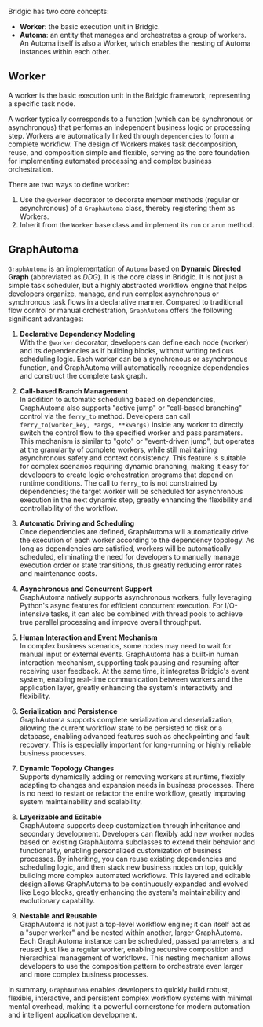Bridgic has two core concepts:

* **Worker**: the basic execution unit in Bridgic.
* **Automa**: an entity that manages and orchestrates a group of workers. An Automa itself is also a Worker, which enables the nesting of Automa instances within each other.


## Worker

A worker is the basic execution unit in the Bridgic framework, representing a specific task node.

A worker typically corresponds to a function (which can be synchronous or asynchronous) that performs an independent business logic or processing step. Workers are automatically linked through `dependencies` to form a complete workflow. The design of Workers makes task decomposition, reuse, and composition simple and flexible, serving as the core foundation for implementing automated processing and complex business orchestration.

There are two ways to define worker:

1. Use the `@worker` decorator to decorate member methods (regular or asynchronous) of a `GraphAutoma` class, thereby registering them as Workers.
2. Inherit from the `Worker` base class and implement its `run` or `arun` method.

## GraphAutoma

`GraphAutoma` is an implementation of `Automa` based on **Dynamic Directed Graph** (abbreviated as *DDG*). It is the core class in Bridgic. It is not just a simple task scheduler, but a highly abstracted workflow engine that helps developers organize, manage, and run complex asynchronous or synchronous task flows in a declarative manner. Compared to traditional flow control or manual orchestration, `GraphAutoma` offers the following significant advantages:

1. **Declarative Dependency Modeling**  
   With the `@worker` decorator, developers can define each node (worker) and its dependencies as if building blocks, without writing tedious scheduling logic. Each worker can be a synchronous or asynchronous function, and GraphAutoma will automatically recognize dependencies and construct the complete task graph.

2. **Call-based Branch Management**  
   In addition to automatic scheduling based on dependencies, GraphAutoma also supports "active jump" or "call-based branching" control via the `ferry_to` method. Developers can call `ferry_to(worker_key, *args, **kwargs)` inside any worker to directly switch the control flow to the specified worker and pass parameters. This mechanism is similar to "goto" or "event-driven jump", but operates at the granularity of complete workers, while still maintaining asynchronous safety and context consistency. This feature is suitable for complex scenarios requiring dynamic branching, making it easy for developers to create logic orchestration programs that depend on runtime conditions. The call to `ferry_to` is not constrained by dependencies; the target worker will be scheduled for asynchronous execution in the next dynamic step, greatly enhancing the flexibility and controllability of the workflow.

3. **Automatic Driving and Scheduling**  
   Once dependencies are defined, GraphAutoma will automatically drive the execution of each worker according to the dependency topology. As long as dependencies are satisfied, workers will be automatically scheduled, eliminating the need for developers to manually manage execution order or state transitions, thus greatly reducing error rates and maintenance costs.

4. **Asynchronous and Concurrent Support**  
   GraphAutoma natively supports asynchronous workers, fully leveraging Python's async features for efficient concurrent execution. For I/O-intensive tasks, it can also be combined with thread pools to achieve true parallel processing and improve overall throughput.

5. **Human Interaction and Event Mechanism**  
   In complex business scenarios, some nodes may need to wait for manual input or external events. GraphAutoma has a built-in human interaction mechanism, supporting task pausing and resuming after receiving user feedback. At the same time, it integrates Bridgic's event system, enabling real-time communication between workers and the application layer, greatly enhancing the system's interactivity and flexibility.

6. **Serialization and Persistence**  
   GraphAutoma supports complete serialization and deserialization, allowing the current workflow state to be persisted to disk or a database, enabling advanced features such as checkpointing and fault recovery. This is especially important for long-running or highly reliable business processes.

7. **Dynamic Topology Changes**  
   Supports dynamically adding or removing workers at runtime, flexibly adapting to changes and expansion needs in business processes. There is no need to restart or refactor the entire workflow, greatly improving system maintainability and scalability.

8. **Layerizable and Editable**  
   GraphAutoma supports deep customization through inheritance and secondary development. Developers can flexibly add new worker nodes based on existing GraphAutoma subclasses to extend their behavior and functionality, enabling personalized customization of business processes. By inheriting, you can reuse existing dependencies and scheduling logic, and then stack new business nodes on top, quickly building more complex automated workflows. This layered and editable design allows GraphAutoma to be continuously expanded and evolved like Lego blocks, greatly enhancing the system's maintainability and evolutionary capability.

9. **Nestable and Reusable**  
   GraphAutoma is not just a top-level workflow engine; it can itself act as a "super worker" and be nested within another, larger GraphAutoma. Each GraphAutoma instance can be scheduled, passed parameters, and reused just like a regular worker, enabling recursive composition and hierarchical management of workflows. This nesting mechanism allows developers to use the composition pattern to orchestrate even larger and more complex business processes.

In summary, `GraphAutoma` enables developers to quickly build robust, flexible, interactive, and persistent complex workflow systems with minimal mental overhead, making it a powerful cornerstone for modern automation and intelligent application development.


